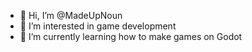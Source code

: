 - 👋 Hi, I’m @MadeUpNoun
- 👀 I’m interested in game development
- 🌱 I’m currently learning how to make games on Godot

<!---
MadeUpNoun/MadeUpNoun is a ✨ special ✨ repository because its `README.md` (this file) appears on your GitHub profile.
You can click the Preview link to take a look at your changes.
--->
